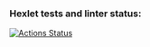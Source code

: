 ### Hexlet tests and linter status:
[![Actions Status](https://github.com/Nikita-Shavrin/java-project-61/actions/workflows/hexlet-check.yml/badge.svg)](https://github.com/Nikita-Shavrin/java-project-61/actions)
